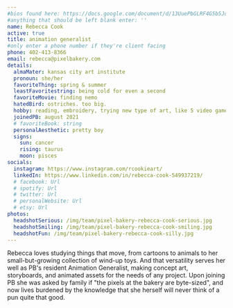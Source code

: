 ```yaml
---
#bios found here: https://docs.google.com/document/d/13UuePbGLRF4G5b5JoEe2Vua3NukZ1-QwRW4Oisnd8lI/edit#
#anything that should be left blank enter: ''
name: Rebecca Cook
active: true
title: animation generalist
#only enter a phone number if they're client facing
phone: 402-413-8366
email: rebecca@pixelbakery.com
details:
  almaMater: kansas city art institute
  pronoun: she/her
  favoriteThing: spring & summer
  leastFavoritestring: being cold for even a second
  favoriteMovie: finding nemo 
  hatedBird: ostriches. too big.
  hobby: reading, embroidery, trying new type of art, like 5 video games she'll replay forever
  joinedPB: august 2021
  # favoriteBook: string
  personalAesthetic: pretty boy
  signs:
    sun: cancer
    rising: taurus
    moon: pisces
socials:
  instagram: https://www.instagram.com/rcookieart/
  linkedIn: https://www.linkedin.com/in/rebecca-cook-549937219/
  # facebook: Url
  # spotify: Url
  # twitter: Url
  # personalWebsite: Url
  # etsy: Url
photos:
  headshotSerious: /img/team/pixel-bakery-rebecca-cook-serious.jpg
  headshotSmiling: /img/team/pixel-bakery-rebecca-cook-smiling.jpg
  headshotFun: /img/team/pixel-bakery-rebecca-cook-silly.jpg
---
```

Rebecca loves studying things that move, from cartoons to animals to her small-but-growing collection of wind-up toys. And that versatility serves her well as PB's resident Animation Generalist, making concept art, storyboards, and animated assets for the needs of any project. Upon joining PB she was asked by family if "the pixels at the bakery are byte-sized", and now lives burdened by the knowledge that she herself will never think of a pun quite that good.
